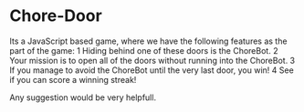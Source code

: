 # Chore-Door
Its a JavaScript based game, where we have the following features as the part of the game:
1	Hiding behind one of these doors is the ChoreBot.
2	Your mission is to open all of the doors without running into the ChoreBot.
3	If you manage to avoid the ChoreBot until the very last door, you win!
4	See if you can score a winning streak!

Any suggestion would be very helpfull.
